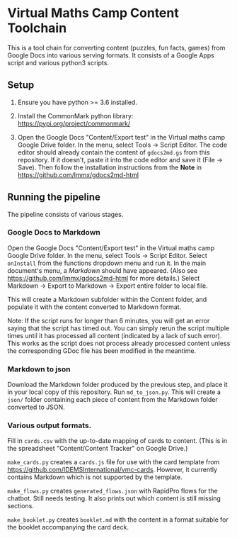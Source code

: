 # Virtual Maths Camp Content Toolchain

This is a tool chain for converting content (puzzles, fun facts, games) from
Google Docs into various serving formats. It consists of a Google Apps script
and various python3 scripts.

## Setup

1. Ensure you have python >= 3.6 installed.

2. Install the CommonMark python library: https://pypi.org/project/commonmark/

3. Open the Google Docs "Content/Export test" in the Virtual maths camp Google
Drive folder. In the menu, select Tools -> Script Editor. The code editor
should already contain the content of `gdocs2md.gs` from this repository.
If it doesn't, paste it into the code editor and save it (File -> Save).
Then follow the installation instructions from the **Note** in
https://github.com/lmmx/gdocs2md-html

## Running the pipeline

The pipeline consists of various stages. 

### Google Docs to Markdown

Open the Google Docs "Content/Export test" in the Virtual maths camp Google
Drive folder. In the menu, select Tools -> Script Editor. 
Select `onInstall` from the functions dropdown menu and run it.
In the main document's menu, a *Markdown* should have appeared.
(Also see https://github.com/lmmx/gdocs2md-html for more details.)
Select Markdown -> Export to Markdown -> Export entire folder to local file.

This will create a Markdown subfolder within the Content folder, and
populate it with the content converted to Markdown format.

Note: If the script runs for longer than 6 minutes, you will get an error
saying that the script has timed out. You can simply rerun the script
multiple times until it has processed all content (indicated by a lack
of such error). This works as the script does not process already processed
content unless the corresponding GDoc file has been modified in the meantime.

### Markdown to json

Download the Markdown folder produced by the previous step, and place it in
your local copy of this repository. Run `md_to_json.py`.
This will create a `json/` folder containing each piece of content from
the Markdown folder converted to JSON.

### Various output formats.

Fill in `cards.csv` with the up-to-date mapping of cards to content.
(This is in the spreadsheet "Content/Content Tracker" on Google Drive.)

`make_cards.py` creates a `cards.js` file for use with the card template from
https://github.com/IDEMSInternational/vmc-cards. However, it currently
contains Markdown which is not supported by the template.

`make_flows.py` creates `generated_flows.json` with RapidPro flows
for the chatbot. Still needs testing. It also prints out which content
is still missing sections.

`make_booklet.py` creates `booklet.md` with the content in a format suitable
for the booklet accompanying the card deck.
